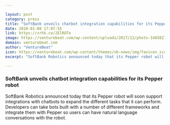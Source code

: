 ```yaml
---

layout: post
category: press
title: "SoftBank unveils chatbot integration capabilities for its Pepper robot"
date: 2018-01-08 17:07:55
link: https://vrhk.co/2ElROTe
image: https://venturebeat.com/wp-content/uploads/2017/12/photo-1485827404703-89b55fcc595e.jpeg?fit=780%2C520&strip=all
domain: venturebeat.com
author: "VentureBeat"
icon: https://venturebeat.com/wp-content/themes/vb-news/img/favicon.ico
excerpt: "SoftBank Robotics announced today that its Pepper robot will soon support integrations with chatbots to expand the different tasks that it can perform. Developers can take bots built with a number of different frameworks and integrate them with Pepper so users can have natural language conversations with the robot."

---
```


### SoftBank unveils chatbot integration capabilities for its Pepper robot

SoftBank Robotics announced today that its Pepper robot will soon support integrations with chatbots to expand the different tasks that it can perform. Developers can take bots built with a number of different frameworks and integrate them with Pepper so users can have natural language conversations with the robot.